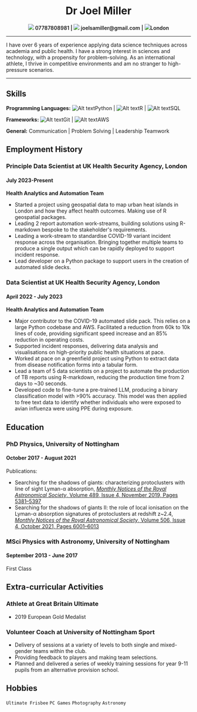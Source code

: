 <h1 style="text-align: center;"> Dr Joel Miller</h1>
<p style="text-align: center; font-weight: 600"><img src=https://api.iconify.design/tabler/phone.svg /> 07787808981 | <img src=https://api.iconify.design/tabler/mail.svg /> joelsamiller@gmail.com | <img src=https://api.iconify.design/tabler/map-pin.svg />London</p>

___
I have over 6 years of experience applying data science techniques across academia and public health. I have a strong interest in sciences and technology, with a propensity for problem-solving. As an international athlete, I thrive in competitive environments and am no stranger to high-pressure scenarios.

___
## Skills

**Programming Languages:** ![Alt text](https://api.iconify.design/vscode-icons/file-type-python.svg)Python | ![Alt text](https://api.iconify.design/vscode-icons/file-type-r.svg)R | ![Alt text](https://api.iconify.design/vscode-icons/file-type-sql.svg)SQL 

**Frameworks:** ![Alt text](https://api.iconify.design/vscode-icons/file-type-git.svg)Git | ![Alt text](https://api.iconify.design/vscode-icons/file-type-aws.svg)AWS

**General:** Communication | Problem Solving | Leadership Teamwork

## Employment History  
### Principle Data Scientist at UK Health Security Agency, London
#### July 2023-Present 
**Health Analytics and Automation Team**
- Started a project using geospatial data to map urban heat islands in London and how they affect health outcomes. Making use of R geospatial packages.
- Leading 2 report automation work-streams, building solutions using R-markdown bespoke to the stakeholder's requirements. 
- Leading a work-stream to standardise COVID-19 variant incident response across the organisation. Bringing together multiple teams to produce a single output which can be rapidly deployed to support incident response.
- Lead developer on a Python package to support users in the creation of automated slide decks.

### Data Scientist at UK Health Security Agency, London
#### April 2022 - July 2023
**Health Analytics and Automation Team**
- Major contributor to the COVID-19 automated slide pack. This relies on a large Python codebase and AWS. Facilitated a reduction from 60k to 10k lines of code, providing significant speed increase and an 85% reduction in operating costs.
- Supported incident responses, delivering data analysis and visualisations on high-priority public health situations at pace.
- Worked at pace on a greenfield project using Python to extract data from disease notification forms into a tabular form.
- Lead a team of 5 data scientists on a project to automate the production of TB reports using R-markdown, reducing the production time from 2 days to ~30 seconds.
- Developed code to fine-tune a pre-trained LLM, producing a binary classification model with >90% accuracy. This model was then applied to free text data to identify whether individuals who were exposed to avian influenza were using PPE during exposure. 

## Education
### PhD Physics, University of Nottingham
#### October 2017 - August 2021
Publications:
- Searching for the shadows of giants: characterizing protoclusters with line of sight Lyman-α absorption, [*Monthly Notices of the Royal Astronomical Society*, Volume 489, Issue 4, November 2019, Pages 5381–5397](https://doi.org/10.1093/mnras/stz2504)
- Searching for the shadows of giants II: the role of local ionisation on the Lyman-α absorption signatures of protoclusters at redshift z~2.4, [*Monthly Notices of the Royal Astronomical Society*, Volume 506, Issue 4, October 2021, Pages 6001–6013](https://doi.org/10.1093/mnras/stab2083)

### MSci Physics with Astronomy, University of Nottingham
#### September 2013 - June 2017
First Class

## Extra-curricular Activities
### Athlete at Great Britain Ultimate
- 2019 European Gold Medalist
### Volunteer Coach at University of Nottingham Sport
- Delivery of sessions at a variety of levels to both single and mixed-gender teams within the club.
- Providing feedback to players and making team selections.
- Planned and delivered a series of weekly training sessions for year 9-11 pupils from an alternative provision school.

## Hobbies
`Ultimate Frisbee` `PC Games` `Photography` `Astronomy`